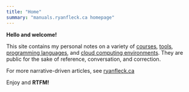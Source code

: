 ```yaml
---
title: "Home"
summary: "manuals.ryanfleck.ca homepage"
---
```


**Hello and welcome!**

This site contains my personal notes on a variety of
[courses](/courses/), [tools](/tools/), [programming
languages](/languages/), and [cloud computing environments](/tools/).
They are public for the sake of reference, conversation, and
correction.

For more narrative-driven articles, see [ryanfleck.ca](https://ryanfleck.ca)

Enjoy and **RTFM!**
